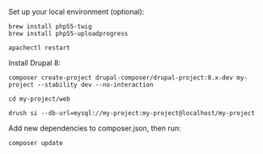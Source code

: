 Set up your local environment (optional):
```
brew install php55-twig
brew install php55-uploadprogress

apachectl restart
```

Install Drupal 8:
```
composer create-project drupal-composer/drupal-project:8.x-dev my-project --stability dev --no-interaction

cd my-project/web

drush si --db-url=mysql://my-project:my-project@localhost/my-project
```

Add new dependencies to composer.json, then run:
```
composer update
```

